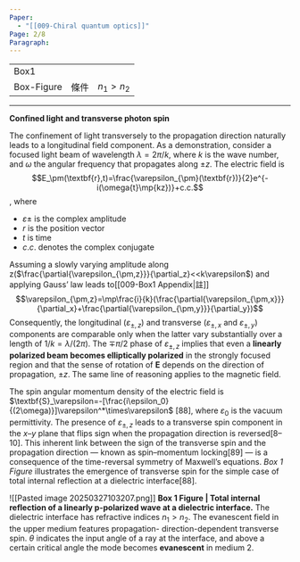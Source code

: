 ```yaml
---
Paper:
  - "[[009-Chiral quantum optics]]"
Page: 2/8
Paragraph:
---
```


|            |     |           |
| ---------- | --- | --------- |
| Box1       |     |           |
| Box-Figure | 條件  | $n_1>n_2$ |


---
**Confined light and transverse photon spin**

The confinement of light transversely to the propagation direction naturally leads to a longitudinal field component. As a demonstration, consider a focused light beam of wavelength $λ =  2π /k$, where $k$ is the wave number, and $ω$ the angular frequency that propagates along $± z$. The electric field is $$E_\pm(\textbf{r},t)=\frac{\varepsilon_{\pm}(\textbf{r})}{2}e^{-i(\omega{t}\mp{kz})}+c.c.$$, where
- $\varepsilon\pm$ is the complex amplitude
- $r$ is the position vector
- $t$ is time
- $c.c.$ denotes the complex conjugate

Assuming a slowly varying amplitude along z($\frac{\partial{\varepsilon_{\pm,z}}}{\partial_z}<<k\varepsilon$) and applying Gauss’ law leads to[[009-Box1 Appendix|註]]
$$\varepsilon_{\pm,z}=\mp\frac{i}{k}(\frac{\partial{\varepsilon_{\pm,x}}}{\partial_x}+\frac{\partial{\varepsilon_{\pm,y}}}{\partial_y})$$
Consequently, the longitudinal ($\varepsilon_{\pm,z}$) and transverse ($\varepsilon_{\pm,x}$ and $\varepsilon_{\pm,y}$) components are comparable only when the latter vary substantially over a length of $1/k =  λ/(2π )$. The $∓π/2$ phase of $\varepsilon_{\pm,z}$ implies that even a **linearly polarized beam becomes elliptically polarized** in the strongly focused region and that the sense of rotation of $\textbf{E}$ depends on the direction of propagation, $± z$. The same line of reasoning applies to the magnetic field.

The spin angular momentum density of the electric field is $\textbf{S}_\varepsilon=-[\frac{i\epsilon_0}{(2\omega)}]\varepsilon^*\times\varepsilon$ [88], where $ε_0$ is the vacuum permittivity. The presence of $\varepsilon_{±,z}$ leads to a transverse spin component in the $x–y$ plane that flips sign when the propagation direction is reversed[8–10]. This inherent link between the sign of the transverse spin and the propagation  direction — known as spin–momentum locking[89] — is a consequence of the time-reversal symmetry of Maxwell’s equations. *Box 1 Figure* illustrates the emergence of transverse spin for the simple case of total internal reflection at a dielectric interface[88].


![[Pasted image 20250327103207.png]]
**Box 1 Figure | Total internal reflection of a linearly p-polarized wave at a dielectric interface.**  The dielectric interface has refractive indices $n_1>n_2$. The evanescent field in the upper medium features propagation- direction-dependent transverse spin. $θ$ indicates the input angle of a ray at the interface, and above a certain critical angle the mode becomes **evanescent** in medium 2.
